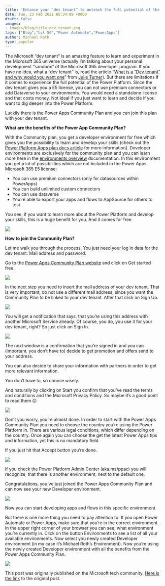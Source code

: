 ```yaml
---
title: 'Enhance your “dev tenant” to unleash the full potential of the Power Platform'
date: Tue, 23 Feb 2021 08:34:09 +0000
draft: false
images: 
- images/blog/title-dev-tenant.png
tags: ["Blog","Lvl 50","Power Automate","PowerApps"]
author: Michael Roth
type: popular
---
```


The Microsoft “dev tenant” is an amazing feature to learn and experiment in the Microsoft 365 universe (actually I’m talking about your personal development “sandbox” of the Microsoft 365 developer program. If you have no idea, what a “dev tenant” is, read the article “[What is a “Dev tenant” and why would you want one](https://techcommunity.microsoft.com/t5/microsoft-365-pnp-blog/what-is-a-dev-tenant-and-why-would-you-want-one/ba-p/2036610)” from [Julie Turner](https://techcommunity.microsoft.com/t5/user/viewprofilepage/user-id/605)). But there are limitations if it comes to experience the full potential of the Power Platform. Since the dev tenant gives you a E5 license, you can not use premium connectors or add Dataverse to your environments. You would need a standalone license and that costs money. Not ideal if you just want to learn and decide if you want to dig deeper into the Power Platform.

Luckily there is the Power Apps Community Plan and you can join this plan with your dev tenant.

**What are the benefits of the Power App Community Plan?**

With the Community plan, you get a developer environment for free which gives you the possibility to learn and develop your skills (check out the [Power Platform Apps plan docs article](https://docs.microsoft.com/en-us/powerapps/maker/dev-community-plan) for more information). Developer environments are exclusively for the community plan and you can learn more here in the [environments overview](https://docs.microsoft.com/en-us/power-platform/admin/environments-overview) documentation. In this environment you get a lot of possibilities which are not included in the Power Apps Microsoft 365 E5 license:

*   You can use premium connectors (only for datasources within PowerApps)
*   You can build unlimited custom connectors
*   You can use dataverse
*   You’re able to export your apps and flows to AppSource for others to test

You see, if you want to learn more about the Power Platform and develop your skills, this is a huge benefit for you. And it comes for free.

![](https://gezeitenbrand.de/wp-content/uploads/included-1024x361.png)

**How to join the Community Plan?**

Let me walk you through the process. You just need your log in data for the dev tenant: Mail address and password.

Go to the [Power Apps Community Plan website](https://powerapps.microsoft.com/en-us/communityplan/) and click on Get started free.

![](https://gezeitenbrand.de/wp-content/uploads/Overview-1024x596.png)

In the next step you need to insert the mail address of your dev tenant. That is very important, do not use a different mail address, since you want the Community Plan to be linked to your dev tenant. After that click on Sign Up.

![](https://gezeitenbrand.de/wp-content/uploads/getstarted-1024x619.png)

You will get a notification that says, that you’re using this address with another Microsoft Service already. Of course, you do, you use it for your dev tenant, right? So just click on Sign In.

![](https://gezeitenbrand.de/wp-content/uploads/noworries-1024x526.png)

The next window is a confirmation that you’re signed in and you can (important, you don’t have to) decide to get promotion and offers send to your address.

You can also decide to share your information with partners in order to get more relevant information.

You don’t have to, so choose wisely.

And naturally by clicking on Start you confirm that you’ve read the terms and conditions and the Microsoft Privacy Policy. So maybe it’s a good point to read them 😉

![](https://gezeitenbrand.de/wp-content/uploads/almost-1024x752.png)

Don’t you worry, you’re almost done. In order to start with the Power Apps Community Plan you need to choose the country you’re using the Power Platform in. There are various legal conditions, which differ depending on the country. Once again you can choose the get the latest Power Apps tips and information, yet this is no mandatory field.

If you just hit that Accept button you’re done.

![](https://gezeitenbrand.de/wp-content/uploads/lastthing.png)

If you check the Power Platform Admin Center (aka.ms/ppac) you will recognize, that there is another environment, next to the default one.

Congratulations, you’ve just joined the Power Apps Community Plan and can now see your new Developer environment.

![](https://gezeitenbrand.de/wp-content/uploads/Environments.png)

Now you can start developing apps and flows in this specific environment.

But there is one more thing you need to pay attention to: If you open Power Automate or Power Apps, make sure that you’re in the correct environment. In the upper right corner of your browser you can see, what environment you’re currently in. Click on the button Environments to see a list of all your available environments. Now select you newly created Developer environment (in my case it’s Michael Roth’s Environment). Now you’re using the newly created Developer environment with all the benefits from the Power Apps Community Plan.

![](https://gezeitenbrand.de/wp-content/uploads/Choose_environment.png)

This post was originally published on the Microsoft tech community. [Here is the link](https://techcommunity.microsoft.com/t5/microsoft-365-pnp-blog/how-to-enhance-your-dev-tenant-to-unleash-the-full-potential-of/ba-p/2158336) to the original post.